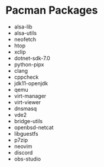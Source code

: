 # Pacman Packages
 - alsa-lib
 - alsa-utils
 - neofetch
 - htop
 - xclip
 - dotnet-sdk-7.0
 - python-pipx
 - clang
 - cppcheck
 - jdk11-openjdk
 - qemu
 - virt-manager
 - virt-viewer
 - dnsmasq
 - vde2
 - bridge-utils
 - openbsd-netcat
 - libguestfs
 - p7zip
 - neovim
 - discord
 - obs-studio
